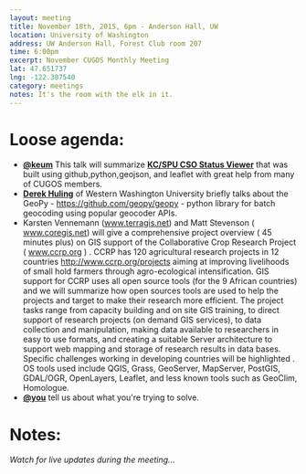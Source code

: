 ```yaml
---
layout: meeting
title: November 18th, 2015, 6pm - Anderson Hall, UW
location: University of Washington
address: UW Anderson Hall, Forest Club room 207
time: 6:00pm
excerpt: November CUGOS Monthly Meeting
lat: 47.651737
lng: -122.307540
category: meetings
notes: It's the room with the elk in it.
---
```


Loose agenda:
=============
- **[@keum](https://github.com/keum)** This talk will summarize **[KC/SPU CSO Status Viewer](http://www.kingcounty.gov/services/environment/wastewater/cso-status.aspx)** that was built using github,python,geojson, and leaflet with great help from many of CUGOS members.
- **[Derek Huling](https://github.com/dhuling)** of Western Washington University briefly talks about the GeoPy - https://github.com/geopy/geopy - python library for batch geocoding using popular geocoder APIs.
- Karsten Vennemann (www.terragis.net) and Matt Stevenson ( www.coregis.net) will give a comprehensive project overview ( 45 minutes plus) on GIS support of the Collaborative Crop Research Project ( www.ccrp.org ) . CCRP has 120 agricultural research projects in 12 countries http://www.ccrp.org/projects aiming at improving livelihoods of small hold farmers through agro-ecological intensification. GIS support for CCRP uses all open source tools (for the 9 African countries) and we will summarize how open sources tools are used to help the projects and target to make their research more efficient. The project tasks range from capacity building and on site GIS training, to direct support of research projects (on demand GIS services), to data collection and manipulation, making data available to researchers in easy to use formats, and creating a suitable Server architecture to support web mapping and storage of research results in data bases. Specific challenges working in developing countries will be highlighted . OS tools used include QGIS, Grass, GeoServer, MapServer, PostGIS, GDAL/OGR, OpenLayers, Leaflet, and less known tools such as GeoClim, Homologue.
- **[@you](http://cugos.org/people/)** tell us about what you're trying to solve.


Notes:
======
*Watch for live updates during the meeting...*

